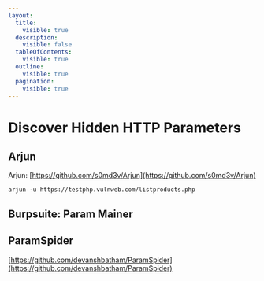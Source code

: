 ```yaml
---
layout:
  title:
    visible: true
  description:
    visible: false
  tableOfContents:
    visible: true
  outline:
    visible: true
  pagination:
    visible: true
---
```


# Discover Hidden HTTP Parameters

## Arjun

Arjun: [https://github.com/s0md3v/Arjun](https://github.com/s0md3v/Arjun)

```
arjun -u https://testphp.vulnweb.com/listproducts.php
```

## Burpsuite: Param Mainer

## ParamSpider

[https://github.com/devanshbatham/ParamSpider](https://github.com/devanshbatham/ParamSpider)
